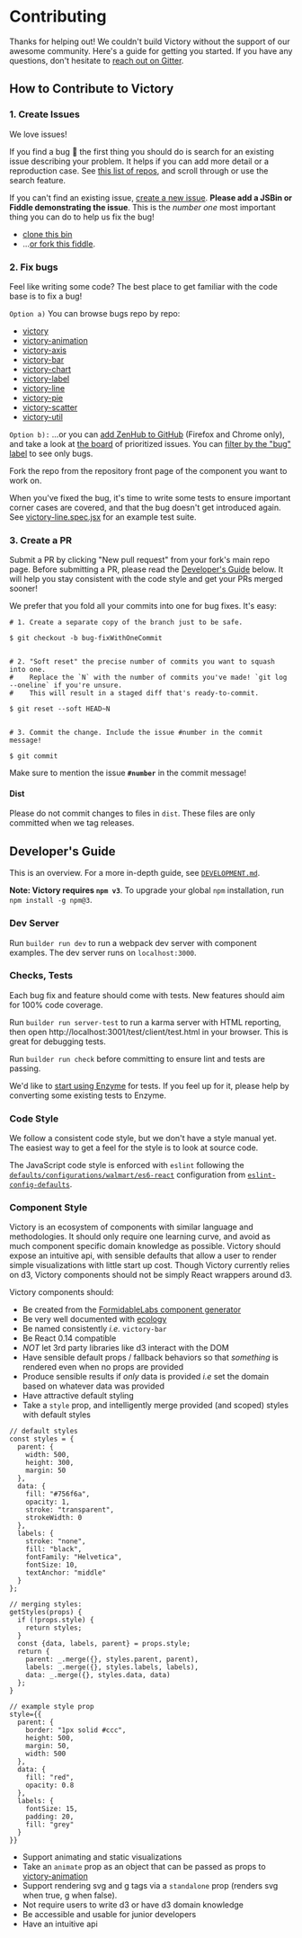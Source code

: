 Contributing
============

Thanks for helping out! We couldn't build Victory without the support of our awesome community. Here's a guide for getting you started. If you have any questions, don't hesitate to [reach out on Gitter](https://gitter.im/FormidableLabs/victory).

## How to Contribute to Victory

### 1. Create Issues

We love issues!

If you find a bug :bug: the first thing you should do is search for an existing issue describing your problem. It helps if you can add more detail or a reproduction case. See [this list of repos](https://github.com/FormidableLabs/victory/blob/master/CONTRIBUTING.md#fix-bugs), and scroll through or use the search feature.

If you can't find an existing issue, [create a new issue](https://github.com/FormidableLabs/victory/issues/new?labels=bug). **Please add a JSBin or Fiddle demonstrating the issue**. This is the _number one_ most important thing you can do to help us fix the bug!

* [clone this bin](http://jsbin.com/vikiha/edit)
* ...[or fork this fiddle](https://jsfiddle.net/5g20p8vd/).

### 2. Fix bugs

Feel like writing some code? The best place to get familiar with the code base is to fix a bug!

`Option a)` You can browse bugs repo by repo:

* [victory](https://github.com/FormidableLabs/victory/issues?q=is%3Aopen+is%3Aissue+label%3Abug)
* [victory-animation](https://github.com/FormidableLabs/victory-animation/issues?q=is%3Aopen+is%3Aissue+label%3Abug)
* [victory-axis](https://github.com/FormidableLabs/victory-axis/issues?q=is%3Aopen+is%3Aissue+label%3Abug)
* [victory-bar](https://github.com/FormidableLabs/victory-bar/issues?q=is%3Aopen+is%3Aissue+label%3Abug)
* [victory-chart](https://github.com/FormidableLabs/victory-chart/issues?q=is%3Aopen+is%3Aissue+label%3Abug)
* [victory-label](https://github.com/FormidableLabs/victory-label/issues?q=is%3Aopen+is%3Aissue+label%3Abug)
* [victory-line](https://github.com/FormidableLabs/victory-line/issues?q=is%3Aopen+is%3Aissue+label%3Abug)
* [victory-pie](https://github.com/FormidableLabs/victory-pie/issues?q=is%3Aopen+is%3Aissue+label%3Abug)
* [victory-scatter](https://github.com/FormidableLabs/victory-scatter/issues?q=is%3Aopen+is%3Aissue+label%3Abug)
* [victory-util](https://github.com/FormidableLabs/victory-util/issues?q=is%3Aopen+is%3Aissue+label%3Abug)

`Option b):` ...or you can [add ZenHub to GitHub](https://www.zenhub.io/) (Firefox and Chrome only), and take a look at [the board](https://github.com/FormidableLabs/victory#boards?repos=38721888,38460192,39965719,40037231,39981240,40025701,39974376,40269956,45209191,45209229,45499928,39859425,42207274) of prioritized issues. You can [filter by the "bug" label](https://github.com/FormidableLabs/victory/issues#boards?repos=38721888,38460192,39965719,40037231,39981240,40025701,39974376,40269956,45209191,45209229,45499928,39859425,42207274&labels=bug) to see only bugs.

Fork the repo from the repository front page of the component you want to work on.

When you've fixed the bug, it's time to write some tests to ensure important corner cases are covered, and that the bug doesn't get introduced again. See [victory-line.spec.jsx](https://github.com/FormidableLabs/victory-line/blob/master/test/client/spec/components/victory-line.spec.jsx) for an example test suite.

### 3. Create a PR

Submit a PR by clicking "New pull request" from your fork's main repo page. Before submitting a PR, please read the [Developer's Guide](https://github.com/FormidableLabs/victory/blob/master/CONTRIBUTING.md#developers-guide) below. It will help you stay consistent with the code style and get your PRs merged sooner!

We prefer that you fold all your commits into one for bug fixes. It's easy:

```
# 1. Create a separate copy of the branch just to be safe.

$ git checkout -b bug-fixWithOneCommit


# 2. "Soft reset" the precise number of commits you want to squash into one.
#    Replace the `N` with the number of commits you've made! `git log --oneline` if you're unsure.
#    This will result in a staged diff that's ready-to-commit.

$ git reset --soft HEAD~N


# 3. Commit the change. Include the issue #number in the commit message!

$ git commit
```

Make sure to mention the issue **`#number`** in the commit message!

#### Dist

Please do not commit changes to files in `dist`.
These files are only committed when we tag releases.

## Developer's Guide

This is an overview. For a more in-depth guide, see [`DEVELOPMENT.md`](https://github.com/FormidableLabs/victory/blob/master/DEVELOPMENT.md#development).

**Note: Victory requires `npm v3`**. To upgrade your global `npm` installation, run `npm install -g npm@3`.

### Dev Server

Run `builder run dev` to run a webpack dev server with component examples. The dev server runs on `localhost:3000`.

### Checks, Tests

Each bug fix and feature should come with tests. New features should aim for 100% code coverage.


Run `builder run server-test` to run a karma server with HTML reporting, then open http://localhost:3001/test/client/test.html in your browser. This is great for debugging tests.

Run `builder run check` before committing to ensure lint and tests are passing.

We'd like to [start using Enzyme](https://github.com/FormidableLabs/victory/issues/162) for tests. If you feel up for it, please help by converting some existing tests to Enzyme.

### Code Style

We follow a consistent code style, but we don't have a style manual yet. The easiest way to get a feel for the style is to look at source code.

The JavaScript code style is enforced with `eslint` following the [`defaults/configurations/walmart/es6-react`](https://github.com/walmartlabs/eslint-config-defaults#full-configurations) configuration from [`eslint-config-defaults`](https://github.com/walmartlabs/eslint-config-defaults).

### Component Style

Victory is an ecosystem of components with similar language and methodologies. It should only require one learning curve, and avoid as much component specific domain knowledge as possible. Victory should expose an intuitive api, with sensible defaults that allow a user to render simple visualizations with little start up cost. Though Victory currently relies on d3, Victory components should not be simply React wrappers around d3.

Victory components should:

- Be created from the [FormidableLabs component generator](https://github.com/FormidableLabs/generator-formidable-react-component)
- Be very well documented with [ecology](https://github.com/FormidableLabs/ecology)
- Be named consistently _i.e._ `victory-bar`
- Be React 0.14 compatible
- *NOT* let 3rd party libraries like d3 interact with the DOM
- Have sensible default props / fallback behaviors so that _something_ is rendered even when no props are provided
- Produce sensible results if _only_ data is provided _i.e_ set the domain based on whatever data was provided
- Have attractive default styling
- Take a `style` prop, and intelligently merge provided (and scoped) styles with default styles

```
// default styles
const styles = {
  parent: {
    width: 500,
    height: 300,
    margin: 50
  },
  data: {
    fill: "#756f6a",
    opacity: 1,
    stroke: "transparent",
    strokeWidth: 0
  },
  labels: {
    stroke: "none",
    fill: "black",
    fontFamily: "Helvetica",
    fontSize: 10,
    textAnchor: "middle"
  }
};

// merging styles:
getStyles(props) {
  if (!props.style) {
    return styles;
  }
  const {data, labels, parent} = props.style;
  return {
    parent: _.merge({}, styles.parent, parent),
    labels: _.merge({}, styles.labels, labels),
    data: _.merge({}, styles.data, data)
  };
}

// example style prop
style={{
  parent: {
    border: "1px solid #ccc",
    height: 500,
    margin: 50,
    width: 500
  },
  data: {
    fill: "red",
    opacity: 0.8
  },
  labels: {
    fontSize: 15,
    padding: 20,
    fill: "grey"
  }
}}
```

- Support animating and static visualizations
- Take an `animate` prop as an object that can be passed as props to [victory-animation](https://github.com/FormidableLabs/victory-animation)
- Support rendering svg and g tags via a `standalone` prop (renders svg when true, g when false).
- Not require users to write d3 or have d3 domain knowledge
- Be accessible and usable for junior developers
- Have an intuitive api
